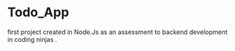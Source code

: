 # Todo_App
 first project created in Node.Js as an assessment to backend development in coding ninjas .
